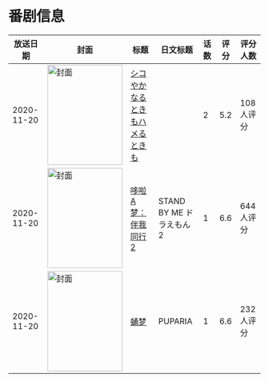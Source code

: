 # 番剧信息

|放送日期|封面|标题|日文标题|话数|评分|评分人数|
|---|---|---|---|---|---|---|
|2020-11-20|<img src="https://bangumi.tv/img/no_icon_subject.png" alt="封面" style="width:150px;height:200px;object-fit:cover;">|[シコやかなるときもハメるときも](https://bangumi.tv/subject/320496)||2|5.2|108人评分|
|2020-11-20|<img src="https://lain.bgm.tv/pic/cover/c/8b/59/296287_l3Aaa.jpg" alt="封面" style="width:150px;height:200px;object-fit:cover;">|[哆啦A梦：伴我同行2](https://bangumi.tv/subject/296287)|STAND BY ME ドラえもん 2|1|6.6|644人评分|
|2020-11-20|<img src="https://lain.bgm.tv/pic/cover/c/4e/14/320147_004vg.jpg" alt="封面" style="width:150px;height:200px;object-fit:cover;">|[蛹梦](https://bangumi.tv/subject/320147)|PUPARIA|1|6.6|232人评分|
